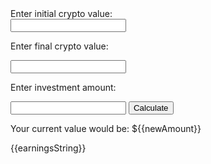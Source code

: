 <html>
	<body>
		<div>Enter initial crypto value:</div> <input type="number" name="initial">
		<p>Enter final crypto value:</p> <input type="number" name="final">
		<p>Enter investment amount:</p> <input type="number" name="investAmount">
		<button onClick="calculate()">Calculate</button>
		<p>Your current value would be: ${{newAmount}}</p>
		<p>{{earningsString}}</p>
	</body>
</html>

<script>
	default {
		name: 'testWebsite',
		
		data: () => ({
			initial: null;
			final: null;
			investAmount: null;
			submitted: false;
			perIncrease: 0;
			newAmount: 0;
			earnings: 0;
			earningsString: "";
		})
		methods: {
			calculate() {
				this.submitted = true;
				this.perIncrease = 100*((this.final-this.initial)/abs(this.initial));
				this.newAmount = this.investAmount*this.perIncrease;
				this.earnings: this.newAmount-this.investAmount;
				if ((this.earnings) >= 0 ){
					this.earningsString = "You earnt: $" + String(this.earnings);
				} else {
					this.earningsString = "You lost: $" + String(abs(this.earnings));
				}
			}
		}
	}
</script>
